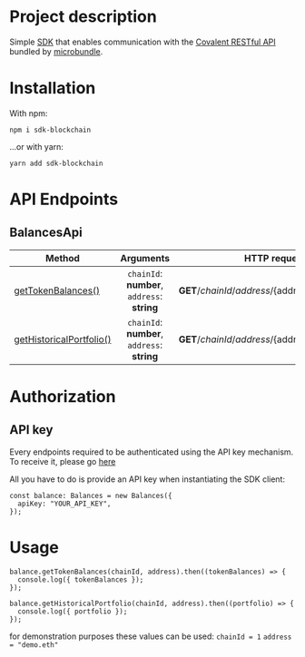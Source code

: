 # Project description
Simple [SDK](https://www.npmjs.com/package/sdk-blockchain) that enables communication with the [Covalent RESTful API](https://www.covalenthq.com/docs/api/#/0/0/USD/1) bundled by [microbundle](https://www.npmjs.com/package/microbundle). 

# Installation
With npm:

`npm i sdk-blockchain`

...or with yarn:

`yarn add sdk-blockchain`

# API Endpoints
## BalancesApi
| Method        | Arguments     | HTTP request  |
| ------------- |:-------------:| -----|
| [getTokenBalances()](https://www.covalenthq.com/docs/api/#/0/Get%20token%20balances%20for%20address/USD/1)      | `chainId`: **number**, `address`: **string** | **GET**/${chainId}/address/${address}/balances_v2 |
| [getHistoricalPortfolio()](https://www.covalenthq.com/docs/api/#/0/Get%20historical%20portfolio%20value%20over%20time/USD/1)    | `chainId`: **number**, `address`: **string**      |   **GET**/${chainId}/address/${address}/portfolio_v2 |

# Authorization
## API key
Every endpoints required to be authenticated using the API key mechanism. 
To receive it, please go [here](https://www.covalenthq.com/platform/#/auth/login)

All you have to do is provide an API key when instantiating the SDK client:

  ```
  const balance: Balances = new Balances({
    apiKey: "YOUR_API_KEY",
  });
  ```
  
  # Usage
  ```
  balance.getTokenBalances(chainId, address).then((tokenBalances) => {
    console.log({ tokenBalances });
  });
  ```
  
  ```
  balance.getHistoricalPortfolio(chainId, address).then((portfolio) => {
    console.log({ portfolio });
  });
  ```
  
 for demonstration purposes these values can be used:
  `chainId = 1`
  `address = "demo.eth"`
